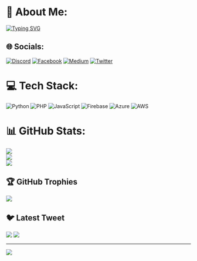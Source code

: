 # 💫 About Me:
[![Typing SVG](https://readme-typing-svg.herokuapp.com?font=Fira+Code&weight=300&size=15&pause=1000&color=068502&width=490&lines=This+is+Md+Maruf+Hosan+%2C+A+Cyber+Security+Researcher.;Web+App+Pentester+)](https://git.io/typing-svg)

## 🌐 Socials:
[![Discord](https://img.shields.io/badge/Discord-%237289DA.svg?logo=discord&logoColor=white)](https://discord.gg/0xMaruf) [![Facebook](https://img.shields.io/badge/Facebook-%231877F2.svg?logo=Facebook&logoColor=white)](https://facebook.com/0xMaruf) [![Medium](https://img.shields.io/badge/Medium-12100E?logo=medium&logoColor=white)](https://medium.com/@0xMaruf) [![Twitter](https://img.shields.io/badge/Twitter-%231DA1F2.svg?logo=Twitter&logoColor=white)](https://twitter.com/0xMaruf) 

# 💻 Tech Stack:
![Python](https://img.shields.io/badge/python-3670A0?style=for-the-badge&logo=python&logoColor=ffdd54) ![PHP](https://img.shields.io/badge/php-%23777BB4.svg?style=for-the-badge&logo=php&logoColor=white) ![JavaScript](https://img.shields.io/badge/javascript-%23323330.svg?style=for-the-badge&logo=javascript&logoColor=%23F7DF1E) ![Firebase](https://img.shields.io/badge/firebase-%23039BE5.svg?style=for-the-badge&logo=firebase) ![Azure](https://img.shields.io/badge/azure-%230072C6.svg?style=for-the-badge&logo=azure-devops&logoColor=white) ![AWS](https://img.shields.io/badge/AWS-%23FF9900.svg?style=for-the-badge&logo=amazon-aws&logoColor=white)
# 📊 GitHub Stats:
![](https://github-readme-stats.vercel.app/api?username=0xMaruf&theme=dark&hide_border=false&include_all_commits=false&count_private=false)<br/>
![](https://github-readme-streak-stats.herokuapp.com/?user=0xMaruf&theme=dark&hide_border=false)<br/>
![](https://github-readme-stats.vercel.app/api/top-langs/?username=0xMaruf&theme=dark&hide_border=false&include_all_commits=false&count_private=false&layout=compact)

## 🏆 GitHub Trophies
![](https://github-profile-trophy.vercel.app/?username=0xMaruf&theme=radical&no-frame=false&no-bg=true&margin-w=4)

## 🐦 Latest Tweet
[![](https://gtce.itsvg.in/api?username=0xMaruf)](https://gtce.itsvg.in)
<a href="https://gtce.itsvg.in/"><img src="https://gtce.itsvg.in/api?username=0xMaruf&theme=dracula&response=true&border=true&time=true&icon=default"/></a>

---
[![](https://visitcount.itsvg.in/api?id=0xMaruf&icon=0&color=0)](https://visitcount.itsvg.in)

<!-- Proudly created with GPRM ( https://gprm.itsvg.in ) -->

